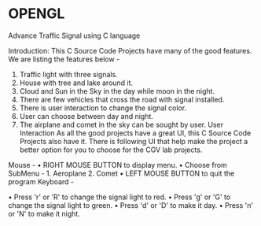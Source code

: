 # OPENGL
Advance Traffic Signal using C language

Introduction: 
This C Source Code Projects have many of the good features. We are listing the features below -
1.	Traffic light with three signals.
2.	House with tree and lake around it.
3.	Cloud and Sun in the Sky in the day while moon in the night.
4.	There are few vehicles that cross the road with signal installed.
5.	There is user interaction to change the signal color.
6.	User can choose between day and night.
7.	The airplane and comet in the sky can be sought by user.
User Interaction
As all the good projects have a great UI, this C Source Code Projects also have it. There is following UI that help make the project a better option for you to choose for the CGV lab projects. 

Mouse - 
•	RIGHT MOUSE BUTTON to display menu.
•	Choose from SubMenu - 1. Aeroplane 2. Comet
•	LEFT MOUSE BUTTON to quit the program
Keyboard - 

•	Press 'r' or 'R' to change the signal light to red.
•	Press 'g' or 'G' to change the signal light to green.
•	Press 'd' or 'D' to make it day.
•	Press 'n' or 'N' to make it night.
